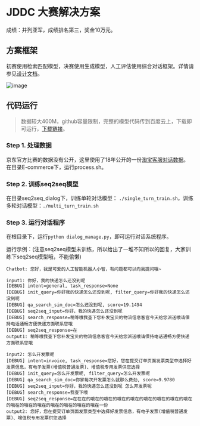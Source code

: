 # JDDC 大赛解决方案

成绩：并列亚军，成绩排名第三，奖金10万元。

## 方案框架

初赛使用检索匹配模型，决赛使用生成模型，人工评估使用综合对话框架。详情请参见[设计文档](https://github.com/Dikea/JDDC-Dialog-Solution/blob/master/DeepLearner-%E5%AF%B9%E8%AF%9D%E7%B3%BB%E7%BB%9F%E8%AE%BE%E8%AE%A1%E6%96%87%E6%A1%A3.pdf)。

![image](chatbot.jpg)

## 代码运行

> 数据较大400M，github容量限制，完整的模型代码传到百度云上，下载即可运行，[下载链接](https://pan.baidu.com/s/1NPYLJ04jE5i50LYLVvCRBQ)。

### Step 1. 处理数据
京东官方比赛的数据没有公开，这里使用了18年公开的一份[淘宝客服对话数据](https://github.com/cooelf/DeepUtteranceAggregation)。在目录E-commerce下，运行process.sh。

### Step 2. 训练seq2seq模型
在目录seq2seq_dialog下，训练单轮对话模型： `./single_turn_train.sh`，训练多轮对话模型：`./multi_turn_train.sh`

### Step 3. 运行对话程序
在根目录下，运行`python dialog_manage.py`，即可运行对话系统程序。

运行示例：(注意seq2seq模型未训练，所以给出了一堆不知所以的回复，大家训练下seq2seq模型哦，不能偷懒)
```
Chatbot: 您好，我是可爱的人工智能机器人小智，有问题都可以向我提问哦~

input1: 你好，我的快递怎么还没到呢
[DEBUG] intent=general, task_response=None
[DEBUG] init_query=你好我的快递怎么还没到呢, filter_query=你好我的快递怎么还没到呢
[DEBUG] qa_search_sim_doc=怎么还没到呢, score=19.1494
[DEBUG] seq2seq_input=你好，我的快递怎么还没到呢
[DEBUG] search_response=稍等哦我查下您补发宝贝的物流信息客官今天给您派送哦请保持电话通畅方便快递方面联系您哦
[DEBUG] seq2seq_response=在
output1: 稍等哦我查下您补发宝贝的物流信息客官今天给您派送哦请保持电话通畅方便快递方面联系您哦

input2: 怎么开发票呢
[DEBUG] intent=invoice, task_response=您好，您在提交订单页面发票类型中选择好发票信息，有电子发票(增值税普通发票)、增值税专用发票供您选择
[DEBUG] init_query=怎么开发票呢, filter_query=怎么开发票呢
[DEBUG] qa_search_sim_doc=你家每次开发票怎么就那么费劲, score=9.9780
[DEBUG] seq2seq_input=你好，我的快递怎么还没到呢 怎么开发票呢
[DEBUG] search_response=我查下哦
[DEBUG] seq2seq_response=在在在的哦在的哦在的哦在的哦在的哦在的哦在的哦在的哦在的哦在的哦在的哦在的哦在的哦在的哦在的哦在一份
output2: 您好，您在提交订单页面发票类型中选择好发票信息，有电子发票(增值税普通发票)、增值税专用发票供您选择
```
